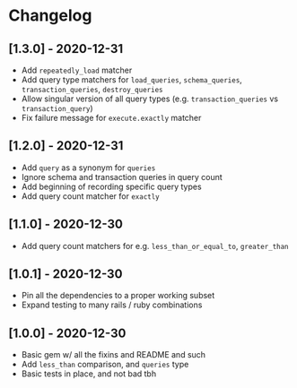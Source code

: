# Changelog

## [1.3.0] - 2020-12-31
- Add `repeatedly_load` matcher
- Add query type matchers for `load_queries`, `schema_queries`, `transaction_queries`, `destroy_queries`
- Allow singular version of all query types (e.g. `transaction_queries` vs `transaction_query`)
- Fix failure message for `execute.exactly` matcher

## [1.2.0] - 2020-12-31
- Add `query` as a synonym for `queries`
- Ignore schema and transaction queries in query count
- Add beginning of recording specific query types
- Add query count matcher for `exactly`

## [1.1.0] - 2020-12-30
- Add query count matchers for e.g. `less_than_or_equal_to`, `greater_than`

## [1.0.1] - 2020-12-30
- Pin all the dependencies to a proper working subset
- Expand testing to many rails / ruby combinations

## [1.0.0] - 2020-12-30
- Basic gem w/ all the fixins and README and such
- Add `less_than` comparison, and `queries` type
- Basic tests in place, and not bad tbh
 
